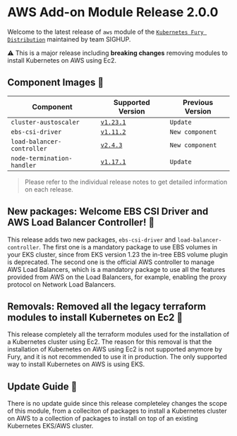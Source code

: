 # AWS Add-on Module Release 2.0.0

Welcome to the latest release of `aws` module of the [`Kubernetes Fury Distribution`](https://github.com/sighupio/fury-distribution) maintained by team SIGHUP.

⚠️ This is a major release including **breaking changes** removing modules to install Kubernetes on AWS using Ec2.

## Component Images 🚢

| Component                     | Supported Version                                                                                      | Previous Version |
|-------------------------------|--------------------------------------------------------------------------------------------------------|------------------|
| `cluster-austoscaler`         | [`v1.23.1`](https://github.com/kubernetes/autoscaler/releases/tag/cluster-autoscaler-1.23.1)           | `Update`         |
| `ebs-csi-driver`              | [`v1.11.2`](https://github.com/kubernetes-sigs/aws-ebs-csi-driver/releases/tag/v1.11.2)                | `New component`  |
| `load-balancer-controller`    | [`v2.4.3`](https://github.com/kubernetes-sigs/aws-load-balancer-controller/releases/tag/v2.4.3)        | `New component`  |
| `node-termination-handler`    | [`v1.17.1`](https://github.com/aws/aws-node-termination-handler/releases/tag/v1.17.1)                  | `Update`         |

> Please refer to the individual release notes to get detailed information on each release.

## New packages: Welcome EBS CSI Driver and AWS Load Balancer Controller! 📕

This release adds two new packages, `ebs-csi-driver` and `load-balancer-controller`. The first one is a mandatory package to use EBS volumes in your EKS cluster, since from EKS version 1.23 the in-tree EBS volume plugin is deprecated. The second one is the official AWS controller to manage AWS Load Balancers, which is a mandatory package to use all the features provided from AWS on the Load Balancers, for example, enabling the proxy protocol on Network Load Balancers.

## Removals: Removed all the legacy terraform modules to install Kubernetes on Ec2 🚮

This release completely all the terraform modules used for the installation of a Kubernetes cluster using Ec2. The reason for this removal is that the installation of Kubernetes on AWS using Ec2 is not supported anymore by Fury, and it is not recommended to use it in production. The only supported way to install Kubernetes on AWS is using EKS.

## Update Guide 🦮

There is no update guide since this release completeley changes the scope of this module, from a colleciton of packages to install a Kubernetes cluster on AWS to a collection of packages to install on top of an existing Kubernetes EKS/AWS cluster.

<!-- Links -->






